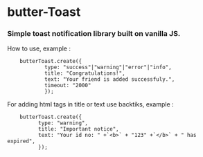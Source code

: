 # butter-Toast

### Simple toast notification library built on vanilla JS.

How to use, example :

        butterToast.create({
                type: "success"|"warning"|"error"|"info",
                title: "Congratulations!",
                text: "Your friend is added successfuly.",
                timeout: "2000"
                });

For adding html tags in title or text use backtiks, example :

        butterToast.create({
              type: "warning",
              title: "Important notice",
              text: "Your id no: " +`<b>` + "123" +`</b>` + " has expired",
              });
